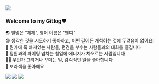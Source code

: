 <img src="https://capsule-render.vercel.app/api?type=waving&color=7E38EC&height=300&section=header&text=Who%20is%20chavly?&fontSize=40&fontColor=ffffff&animation=twinkling" />

### Welcome to my Gitlog❤</br>
🌏 별명은 "졔졔", 영어 이름은 "웬디" </br>
😎 생각한 것을 시도하기 좋아하고, 어떤 길이든 개척하는 것에 두려움이 없어요!</br>
👄 뭔가에 푹 빠져있는 사람들, 편견을 부수는 사람들과의 대화를 즐깁니다</br>
👥 팀원과의 파이팅 넘치는 협업에 에너지가 차오르는 사람입니다</br>
✍🏻 무언가 그리거나 꾸미는 일, 감각적인 일을 좋아합니다</br>
💜 보라색을 좋아해요


<img src="https://img.shields.io/badge/-vue.js-brightgreen?style=for-the-badge&logo=이미지 이름&logoColor=black">
<img src="https://img.shields.io/badge/-quasar framework-blue?style=for-the-badge&logo=이미지 이름&logoColor=black">
<img src="https://img.shields.io/badge/-vue.js-brightgreen?style=for-the-badge&logo=이미지 이름&logoColor=black">

